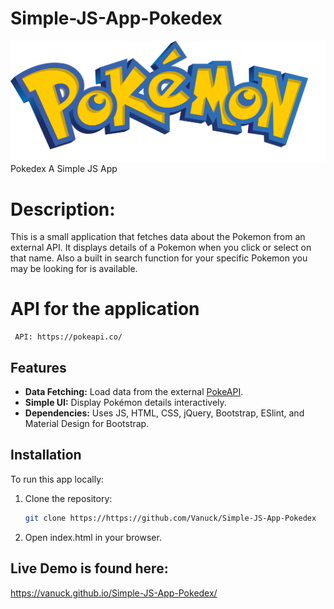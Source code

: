 # Simple-JS-App-Pokedex

![Screenshot](img/pokemon.logo.svg)
Pokedex A Simple JS App

# Description:

This is a small application that fetches data about the Pokemon from an external API.
It displays details of a Pokemon when you click or select on that name.
Also a built in search function for your specific Pokemon you may be looking for is available.

# API for the application

     API: https://pokeapi.co/

## Features

- **Data Fetching:** Load data from the external [PokeAPI](https://pokeapi.co).
- **Simple UI:** Display Pokémon details interactively.
- **Dependencies:** Uses JS, HTML, CSS, jQuery, Bootstrap, ESlint, and Material Design for Bootstrap.

## Installation

To run this app locally:

1. Clone the repository:
   ```bash
   git clone https://https://github.com/Vanuck/Simple-JS-App-Pokedex
   ```
2. Open index.html in your browser.

## Live Demo is found here:

https://vanuck.github.io/Simple-JS-App-Pokedex/
